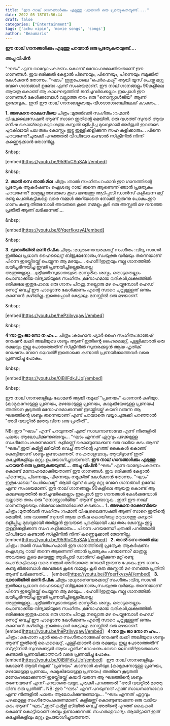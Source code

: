 ```yaml
---
title: "ഈ നാല് ഗാനങ്ങൾക്കും എടുത്തു പറയാൻ ഒരു പ്രത്യേകതയുണ്ട്...."
date: 2022-05-18T07:56:44
draft: false
categories: ["Entertainment"]
tags: ['achu vipin', 'movie songs', 'songs']
author: "Beaumaris"
---
```


<strong>ഈ നാല് ഗാനങ്ങൾക്കും എടുത്തു പറയാൻ ഒരു പ്രത്യേകതയുണ്ട്....</strong>

<strong>അച്ചു വിപിൻ</strong>

"ഘടം" എന്ന വാദ്യോപകരണം കൊണ്ട് മനോഹരമാക്കിയതാണ് ഈ ഗാനങ്ങൾ. ഇവ ഒരിക്കൽ കേട്ടാൽ പിന്നെയും, പിന്നെയും, പിന്നെയും നമുക്കിത് കേൾക്കാൻ തോന്നും.
"ഘടം" ഇതുപോലെ "പെർഫെക്ട്" ആയി യൂസ് ചെയ്ത മറ്റു വേറെ ഗാനങ്ങൾ ഉണ്ടോ എന്ന് സംശയമാണ്.
ഈ നാല് ഗാനങ്ങളും 90കളിലെ ആയതു കൊണ്ട് ആ കാലഘട്ടത്തിൽ ജനിച്ചവർക്കെല്ലാം ഇപ്പൊൾ ഈ ഗാനങ്ങൾ കേൾക്കുമ്പോൾ വല്ലാത്ത തരം ഒരു "നൊസ്റ്റാൾജിയ" ആണ് ഉണ്ടാവുക..
ഇനി ഈ നാല് ഗാനങ്ങളുടെയും വിശദാoശങ്ങലിലേക്ക് കടക്കാം...

<strong>1. അഴകാന രാക്ഷസിയെ</strong>
ചിത്രം :മുതൽവൻ
സംഗീതം :റഹ്മാൻ
വിഷ്വലൈസേഷൻ ആണ് സാറെ ഇതിന്റെ മെയിൻ.
ഒരു വശത്ത് സുന്ദരി ആയ മനീഷ കൊയ്‌രാള മറുവശത്തു കുസൃതി ഒളിപ്പിച്ച മുഖവുമായി അർജുൻ ഇവരുടെ പുറകിലായി പല തരം കോസ്റ്റും ഇട്ടു തുള്ളിക്കളിക്കുന്ന സഹ കളിക്കാരും...
പിന്നെ പറയണോ?ചുരുക്കി പറഞ്ഞാൽ വീഡിയോ കണ്ടാൽ സ്‌ക്രീനിൽ നിന്ന് കണ്ണെടുക്കാൻ തോന്നില്ല.

&amp;nbsp;

[embed]https://youtu.be/959fxCSqSAk[/embed]

&amp;nbsp;

<strong>2. താൽ സെ താൽ മില</strong>
ചിത്രം :താൽ
സംഗീതം:റഹ്മാൻ
ഈ ഗാനത്തിന്റെ പ്രത്യേക ആകർഷണം ഐശ്വര്യ റായ് തന്നെ ആണെന്ന് ഞാൻ പ്രത്യേകം പറയണോ? മാത്രല്ല അവരുടെ കൂടെ മഴയത്തു ആടിപ്പാടി ഡാൻസ് കളിക്കുന്ന മറ്റ് രണ്ടു പെൺകുട്ടികളെ വരെ നമ്മൾ അറിയാതെ നോക്കി ഇരുന്നു പോകും.ഈ ഗാനം കണ്ടു തീരുമ്പോൾ അവരുടെ കൂടെ നമ്മളും കൂടി ഒരു അസ്സൽ മഴ നനഞ്ഞ പ്രതീതി ആണ് ലഭിക്കുന്നത്....

&amp;nbsp;

[embed]https://youtu.be/8YqerfkvzyA[/embed]

&amp;nbsp;

<strong>3. ദ്വാദശിയിൽ മണി ദീപിക</strong>
ചിത്രം :മധുരനൊമ്പരക്കാറ്റ്
സംഗീതം :വിദ്യ സാഗർ
ഇതിലെ പ്രധാന ഹൈലൈറ്റ് ബിജുമേനോനും,സംയുക്ത വർമയും തന്നെയാണ് പിന്നെ ഇടയ്ക്കിടയ്ക്ക് പെയ്യുന്ന ആ മഴയും.... ഹോ!!!!ഇത്രയും നല്ല ഗാനത്തിൽ ലയിച്ചഭിനയിച്ച ഇവർ പ്രണയിച്ചില്ലെങ്കിലല്ലെ അത്ഭുതമുള്ളൂ....ശ്രീമതി:സുജാതയുടെ മാസ്മരിക ശബ്ദം,
തൊട്ടതെല്ലാം പൊന്നാക്കിയ വിദ്യാജിയുടെ സംഗീതം ,മനോഹമായ വരികൾ,ലക്ഷത്തിൽ ഒരിക്കലേ ഇതുപോലെ ഒരു ഗാനം പിറക്കൂ.നല്ലൊരു മഴ പെയ്യുമ്പോൾ ഹെഡ് സെറ്റ് വെച്ച് ഈ പാട്ടൊന്നു കേൾക്കണം എന്റെ സാറെ ചുറ്റുമുള്ളത് ഒന്നും കാണാൻ കഴിയില്ല..ഇതെപ്പോൾ കേട്ടാലും മനസ്സിൽ ഒരു മഴയാണ്.

&amp;nbsp;

[embed]https://youtu.be/hePzilvyqaw[/embed]

&amp;nbsp;

<strong>4:നാ തും ജാ നോ ന ഹം...</strong>
ചിത്രം :കഹോന പ്യാർ ഹൈ
സംഗീതം:രാജേഷ് റോഷൻ
ലക്കി അലിയുടെ ശബ്ദം ആണ് ഇതിന്റെ ഹൈലൈറ്റ്, പുള്ളിക്കാരൻ ഒരു രക്ഷയും ഇല്ല പോരാത്തതിന് സ്‌ക്രീനിൽ സുന്ദരക്കുട്ടൻ ആയ ഹൃതിക് റോഷനും.വേറെ ലെവൽ!!ഇതൊക്കെ കണ്ടാൽ പ്രണയിക്കാത്തവർ വരെ പ്രണയിച്ചു പോകും.

&amp;nbsp;

[embed]https://youtu.be/0iBiIFdkJUo[/embed]

&amp;nbsp;

ഈ നാല് ഗാനങ്ങളിലും കോമൺ ആയി നമുക്ക് "പ്രണയം" കാണാൻ കഴിയുo.(കാമുകനോടുള്ള പ്രണയം, മഴയോടുള്ള പ്രണയം, കാമുകിയോടുള്ള പ്രണയം) അതിനെ കൂടുതൽ മനോഹരമാക്കുന്നത് ഇടയ്ക്കിടയ്ക്ക് കയറി വരുന്ന ആ ഘടത്തിന്റെ ശബ്ദം തന്നെയാണ് എന്ന് പറയാതെ വയ്യാ.ചുരുക്കി പറഞ്ഞാൽ "അടി വയറ്റിൽ മഞ്ഞു വീണ ഒരു പ്രതീതി"..

NB: ഈ "ഘടം" എന്ന് പറയുന്നത് എന്ത് സാധനാണാവോ എന്ന് നിങ്ങളിൽ പലരും ആലോചിക്കുന്നുണ്ടാവും...
"ഘടം എന്നത് ഏറ്റവും പഴക്കമുള്ള സംഗീതോപകരണമാണ്. കളിമണ്ണ് കൊണ്ടുണ്ടാക്കുന്ന ഒരു വലിയ ‌കുടം ആണ് "ഘടം",ഇത് കമിഴ്ത്തി മടിയിൽ വെച്ച് അതിന്റെ പുറത്ത് കൈകൾ കൊണ്ട് കൊട്ടിയാണ് ശബ്ദം ഉണ്ടാക്കുന്നത്. സഹതാളവാദ്യം ആയിട്ടാണ് ഇത് കച്ചേരികളിലും മറ്റും ഉപയോഗിച്ചുവരുന്നത്.
**ഈ നാല് ഗാനങ്ങൾക്കും എടുത്തു പറയാൻ ഒരു പ്രത്യേകതയുണ്ട്....** **അച്ചു വിപിൻ** "ഘടം" എന്ന വാദ്യോപകരണം കൊണ്ട് മനോഹരമാക്കിയതാണ് ഈ ഗാനങ്ങൾ. ഇവ ഒരിക്കൽ കേട്ടാൽ പിന്നെയും, പിന്നെയും, പിന്നെയും നമുക്കിത് കേൾക്കാൻ തോന്നും. "ഘടം" ഇതുപോലെ "പെർഫെക്ട്" ആയി യൂസ് ചെയ്ത മറ്റു വേറെ ഗാനങ്ങൾ ഉണ്ടോ എന്ന് സംശയമാണ്. ഈ നാല് ഗാനങ്ങളും 90കളിലെ ആയതു കൊണ്ട് ആ കാലഘട്ടത്തിൽ ജനിച്ചവർക്കെല്ലാം ഇപ്പൊൾ ഈ ഗാനങ്ങൾ കേൾക്കുമ്പോൾ വല്ലാത്ത തരം ഒരു "നൊസ്റ്റാൾജിയ" ആണ് ഉണ്ടാവുക.. ഇനി ഈ നാല് ഗാനങ്ങളുടെയും വിശദാoശങ്ങലിലേക്ക് കടക്കാം... **1\. അഴകാന രാക്ഷസിയെ** ചിത്രം :മുതൽവൻ സംഗീതം :റഹ്മാൻ വിഷ്വലൈസേഷൻ ആണ് സാറെ ഇതിന്റെ മെയിൻ. ഒരു വശത്ത് സുന്ദരി ആയ മനീഷ കൊയ്‌രാള മറുവശത്തു കുസൃതി ഒളിപ്പിച്ച മുഖവുമായി അർജുൻ ഇവരുടെ പുറകിലായി പല തരം കോസ്റ്റും ഇട്ടു തുള്ളിക്കളിക്കുന്ന സഹ കളിക്കാരും... പിന്നെ പറയണോ?ചുരുക്കി പറഞ്ഞാൽ വീഡിയോ കണ്ടാൽ സ്‌ക്രീനിൽ നിന്ന് കണ്ണെടുക്കാൻ തോന്നില്ല. &nbsp; [embed]https://youtu.be/959fxCSqSAk[/embed] &nbsp; **2\. താൽ സെ താൽ മില** ചിത്രം :താൽ സംഗീതം:റഹ്മാൻ ഈ ഗാനത്തിന്റെ പ്രത്യേക ആകർഷണം ഐശ്വര്യ റായ് തന്നെ ആണെന്ന് ഞാൻ പ്രത്യേകം പറയണോ? മാത്രല്ല അവരുടെ കൂടെ മഴയത്തു ആടിപ്പാടി ഡാൻസ് കളിക്കുന്ന മറ്റ് രണ്ടു പെൺകുട്ടികളെ വരെ നമ്മൾ അറിയാതെ നോക്കി ഇരുന്നു പോകും.ഈ ഗാനം കണ്ടു തീരുമ്പോൾ അവരുടെ കൂടെ നമ്മളും കൂടി ഒരു അസ്സൽ മഴ നനഞ്ഞ പ്രതീതി ആണ് ലഭിക്കുന്നത്.... &nbsp; [embed]https://youtu.be/8YqerfkvzyA[/embed] &nbsp; **3\. ദ്വാദശിയിൽ മണി ദീപിക** ചിത്രം :മധുരനൊമ്പരക്കാറ്റ് സംഗീതം :വിദ്യ സാഗർ ഇതിലെ പ്രധാന ഹൈലൈറ്റ് ബിജുമേനോനും,സംയുക്ത വർമയും തന്നെയാണ് പിന്നെ ഇടയ്ക്കിടയ്ക്ക് പെയ്യുന്ന ആ മഴയും.... ഹോ!!!!ഇത്രയും നല്ല ഗാനത്തിൽ ലയിച്ചഭിനയിച്ച ഇവർ പ്രണയിച്ചില്ലെങ്കിലല്ലെ അത്ഭുതമുള്ളൂ....ശ്രീമതി:സുജാതയുടെ മാസ്മരിക ശബ്ദം, തൊട്ടതെല്ലാം പൊന്നാക്കിയ വിദ്യാജിയുടെ സംഗീതം ,മനോഹമായ വരികൾ,ലക്ഷത്തിൽ ഒരിക്കലേ ഇതുപോലെ ഒരു ഗാനം പിറക്കൂ.നല്ലൊരു മഴ പെയ്യുമ്പോൾ ഹെഡ് സെറ്റ് വെച്ച് ഈ പാട്ടൊന്നു കേൾക്കണം എന്റെ സാറെ ചുറ്റുമുള്ളത് ഒന്നും കാണാൻ കഴിയില്ല..ഇതെപ്പോൾ കേട്ടാലും മനസ്സിൽ ഒരു മഴയാണ്. &nbsp; [embed]https://youtu.be/hePzilvyqaw[/embed] &nbsp; **4:നാ തും ജാ നോ ന ഹം...** ചിത്രം :കഹോന പ്യാർ ഹൈ സംഗീതം:രാജേഷ് റോഷൻ ലക്കി അലിയുടെ ശബ്ദം ആണ് ഇതിന്റെ ഹൈലൈറ്റ്, പുള്ളിക്കാരൻ ഒരു രക്ഷയും ഇല്ല പോരാത്തതിന് സ്‌ക്രീനിൽ സുന്ദരക്കുട്ടൻ ആയ ഹൃതിക് റോഷനും.വേറെ ലെവൽ!!ഇതൊക്കെ കണ്ടാൽ പ്രണയിക്കാത്തവർ വരെ പ്രണയിച്ചു പോകും. &nbsp; [embed]https://youtu.be/0iBiIFdkJUo[/embed] &nbsp; ഈ നാല് ഗാനങ്ങളിലും കോമൺ ആയി നമുക്ക് "പ്രണയം" കാണാൻ കഴിയുo.(കാമുകനോടുള്ള പ്രണയം, മഴയോടുള്ള പ്രണയം, കാമുകിയോടുള്ള പ്രണയം) അതിനെ കൂടുതൽ മനോഹരമാക്കുന്നത് ഇടയ്ക്കിടയ്ക്ക് കയറി വരുന്ന ആ ഘടത്തിന്റെ ശബ്ദം തന്നെയാണ് എന്ന് പറയാതെ വയ്യാ.ചുരുക്കി പറഞ്ഞാൽ "അടി വയറ്റിൽ മഞ്ഞു വീണ ഒരു പ്രതീതി".. NB: ഈ "ഘടം" എന്ന് പറയുന്നത് എന്ത് സാധനാണാവോ എന്ന് നിങ്ങളിൽ പലരും ആലോചിക്കുന്നുണ്ടാവും... "ഘടം എന്നത് ഏറ്റവും പഴക്കമുള്ള സംഗീതോപകരണമാണ്. കളിമണ്ണ് കൊണ്ടുണ്ടാക്കുന്ന ഒരു വലിയ ‌കുടം ആണ് "ഘടം",ഇത് കമിഴ്ത്തി മടിയിൽ വെച്ച് അതിന്റെ പുറത്ത് കൈകൾ കൊണ്ട് കൊട്ടിയാണ് ശബ്ദം ഉണ്ടാക്കുന്നത്. സഹതാളവാദ്യം ആയിട്ടാണ് ഇത് കച്ചേരികളിലും മറ്റും ഉപയോഗിച്ചുവരുന്നത്.
